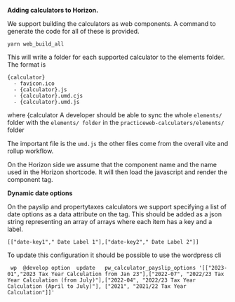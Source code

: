 **Adding calculators to Horizon.**

We support building the calculators as web components.
A command to generate the code for all of these is provided.

```
yarn web_build_all
```

This will write a folder for each supported calculator to the elements folder. The format is 
```
{calculator}
  - favicon.ico
  - {calculator}.js
  - {calculator}.umd.cjs
  - {calculator}.umd.js
```
where {calculator
A developer should be able to sync the whole `elements/` folder with the `elements/ folder` in the `practiceweb-calculaters/elements/` folder


The important file  is the `umd.js` the other files come from the overall vite and rollup workflow.

On the Horizon side we assume that the component name and the name used in the Horizon shortcode. It will then load the javascript and render the component tag.


**Dynamic date options**

On the payslip and propertytaxes calculators we support specifying a list of date options as a data attribute on  the tag.
This should be added as a json string representing an array of arrays where each item has a key and a label.
```
[["date-key1"," Date Label 1"],["date-key2"," Date Label 2"]]
```

To update this configuration it should be possible to use the wordpress cli
```
 wp  @develop option  update   pw_calculator_payslip_options '[["2023-01","2023 Tax Year Calculation from Jan 23"],["2022-07", "2022/23 Tax Year Calculation (from July)"],["2022-04", "2022/23 Tax Year Calculation (April to July)"], ["2021", "2021/22 Tax Year Calculation"]]'
```




